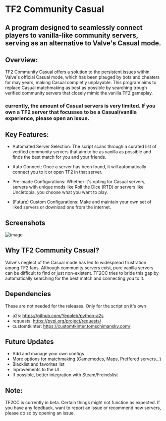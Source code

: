 # TF2 Community Casual
## A program designed to seamlessly connect players to vanilla-like community servers, serving as an alternative to Valve's Casual mode.
## Overview:
TF2 Community Casual offers a solution to the persistent issues within Valve's official Casual mode, which has been plauged by bots and cheaters for may years, making Casual completly unplayable. This program aims to replace Casual matchmaking as best as possible by searching trough verified community servers that closely mimic the vanilla TF2 gameplay.

### currently, the amount of Casual servers is very limited. If you own a TF2 server that focusses to be a Casual/vanilla experience, please open an Issue.

## Key Features:
- Automated Server Selection: The script scans through a curated list of verified community servers that aim to be as vanilla as possible and finds the best match for you and your friends.

- Auto Connect: Once a server has been found, it will automatically connect you to it or open TF2 in that server.

- Pre-made Configurations: Whether it's opting for Casual servers, servers with unique mods like Roll the Dice (RTD) or servers like Uncletopia, you choose what you want to play.

- (Future) Custom Configurations: Make and maintain your own set of liked servers or download one from the internet. 

## Screenshots
![image](https://github.com/krunkske/TF2CC/assets/123201489/cbf7cf67-2a36-4f94-a81a-d029f34958dd)

## Why TF2 Community Casual?
Valve's neglect of the Casual mode has led to widespread frustration among TF2 fans. Although community servers exist, pure vanilla servers can be difficult to find or just non-existent. TF2CC tries to bride this gap by automatically searching for the best match and connecting you to it.

## Dependencies
These are not needed for the releases. Only for the script on it's own
- a2s: https://github.com/Yepoleb/python-a2s
- requests: https://pypi.org/project/requests/
- customtkinter: https://customtkinter.tomschimansky.com/

## Future Updates
- Add and manage your own configs
- More options for matchmaking (Gamemodes, Maps, Preffered servers...)
- Blacklist and favorites list
- Inprovements to the UI
- If possible, better integration with Steam/Freindslist

## Note:
TF2CC is currently in beta. Certain things might not function as expected. If you have any feedback, want to report an issue or recommend new servers, please do so by opening an issue.

